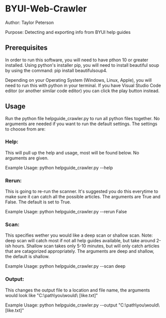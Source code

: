 # BYUI-Web-Crawler

Author: Taylor Peterson

Purpose: Detecting and exporting info from BYUI help guides 

## Prerequisites

In order to run this software, you will need to have pthon 10 or greater installed. Using python's installer pip, you will need to install beautiful soup by using the command: pip install beautifulsoup4.

Depending on your Operating System (Windows, Linux, Apple), you will need to run this with python in your terminal. If you have Visual Studio Code editor (or another similar code editor) you can click the play button instead.

## Usage
Run the python file helpguide_crawler.py to run all python files together. No arguments are needed if you want to run the default settings. The settings to choose from are:

### Help:
This will pull up the help and usage, most will be found below. No arguments are given.

Example Usage: python helpguide_crawler.py --help 

### Rerun:
This is going to re-run the scanner. It's suggested you do this everytime to make sure it can catch all the possible articles. The arguments are True and False. The default is set to True.

Example Usage: python helpguide_crawler.py --rerun False

### Scan:
This specifies wether you would like a deep scan or shallow scan. Note: deep scan will catch most if not all help guides available, but take around 2-ish hours. Shallow scan takes only 5-10 minutes, but will only catch articles that are catagorized appropriately. The arguments are deep and shallow, the default is shallow.

Example Usage: python helpguide_crawler.py --scan deep

### Output:
This changes the output file to a location and file name, the arguments would look like "C:\path\you\would\ [like.txt]"

Example Usage: python helpguide_crawler.py --output "C:\path\you\would\ [like.txt]"